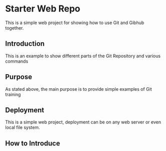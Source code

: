 # Starter Web Repo

This is a simple web project for showing how to use Git and Gibhub together.

## Introduction
This is an example to show different parts of the Git Repository and various commands 

## Purpose

As stated above, the main purpose is to provide simple examples of Git training

## Deployment
This is a simple web project, deployment can be on any web server or even local file system.

## How to Introduce

